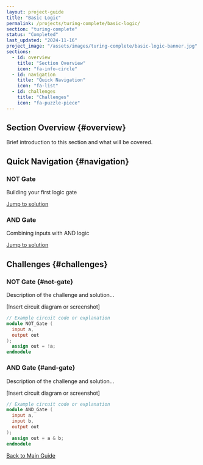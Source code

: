 ```yaml
---
layout: project-guide
title: "Basic Logic"
permalink: /projects/turing-complete/basic-logic/
section: "turing-complete"
status: "Completed"
last_updated: "2024-11-16"
project_image: "/assets/images/turing-complete/basic-logic-banner.jpg"
sections:
  - id: overview
    title: "Section Overview"
    icon: "fa-info-circle"
  - id: navigation
    title: "Quick Navigation"
    icon: "fa-list"
  - id: challenges
    title: "Challenges"
    icon: "fa-puzzle-piece"
---
```


## Section Overview {#overview}
Brief introduction to this section and what will be covered.

## Quick Navigation {#navigation}

<div class="subsection-grid">
  <div class="subsection-card">
    <h3>NOT Gate</h3>
    <p>Building your first logic gate</p>
    <a href="#not-gate" class="subsection-link">Jump to solution <i class="fas fa-arrow-right"></i></a>
  </div>

  <div class="subsection-card">
    <h3>AND Gate</h3>
    <p>Combining inputs with AND logic</p>
    <a href="#and-gate" class="subsection-link">Jump to solution <i class="fas fa-arrow-right"></i></a>
  </div>

  <!-- Add more subsection cards as needed -->
</div>

## Challenges {#challenges}

### NOT Gate {#not-gate}
Description of the challenge and solution...

[Insert circuit diagram or screenshot]

```verilog
// Example circuit code or explanation
module NOT_Gate (
  input a,
  output out
);
  assign out = !a;
endmodule
```

### AND Gate {#and-gate}
Description of the challenge and solution...

[Insert circuit diagram or screenshot]

```verilog
// Example circuit code or explanation
module AND_Gate (
  input a,
  input b,
  output out
);
  assign out = a & b;
endmodule
```

<!-- Back to main guide link -->
<div class="guide-navigation">
  <a href=".." class="back-to-guide">
    <i class="fas fa-arrow-left"></i> Back to Main Guide
  </a>
</div>
